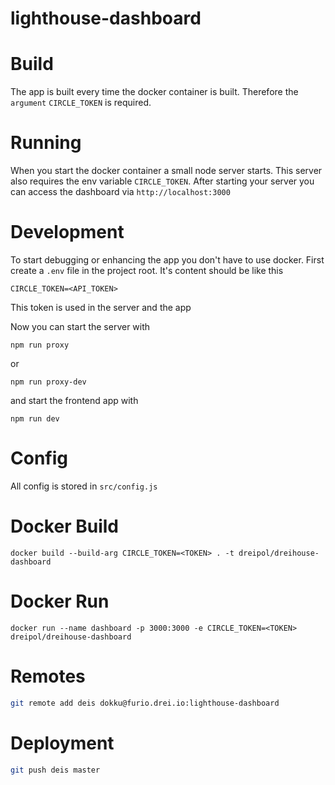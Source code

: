 # lighthouse-dashboard

# Build
The app is built every time the docker container is built.
Therefore the `argument` `CIRCLE_TOKEN` is required.

# Running
When you start the docker container a small node server starts. This server also requires the env variable `CIRCLE_TOKEN`.
After starting your server you can access the dashboard via `http://localhost:3000`

# Development
To start debugging or enhancing the app you don't have to use docker.
First create a `.env` file in the project root.
It's content should be like this

    CIRCLE_TOKEN=<API_TOKEN>

This token is used in the server and the app

Now you can start the server with

    npm run proxy

or

    npm run proxy-dev

and start the frontend app with

    npm run dev

# Config
All config is stored in `src/config.js`

# Docker Build

    docker build --build-arg CIRCLE_TOKEN=<TOKEN> . -t dreipol/dreihouse-dashboard

# Docker Run

    docker run --name dashboard -p 3000:3000 -e CIRCLE_TOKEN=<TOKEN> dreipol/dreihouse-dashboard


# Remotes
```bash
git remote add deis dokku@furio.drei.io:lighthouse-dashboard
```

# Deployment
```bash
git push deis master
```
